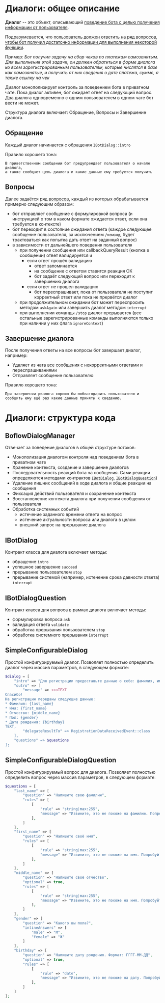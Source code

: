 # Диалоги: общее описание

**Диалог** -- это объект, описывающий <ins>поведение бота с целью получения
информации от пользователя</ins>.

Подразумевается, что <ins>пользователь должен ответить на ряд вопросов, чтобы
бот получил достаточно информации для выполнения некоторой функции</ins>.

Пример: _Бот получил задачу на сбор чеков по платежам самозанятым. Для
выполнения этой задачи, он должен обратиться в форме диалога ко всем
зарегистрированным пользователям, которые числятся в базе как самозанятые, и
получить от них сведения о дате платежа, сумме, а также ссылку на чек_

Диалог монополизирует контроль за поведением бота в приватном чате. Пока диалог
активен, бот ожидает ответ на следующий вопрос. Два диалога одновременно с одним
пользователем в одном чате бот вести не может.

Структура диалога включает: Обращение, Вопросы и Завершение диалога.

## Обращение

Каждый диалог начинается с обращения `IBotDialog::intro`

Правило хорошего тона:

```
В приветственном сообщении бот предупреждает пользователя о начале диалога, 
а также сообщает цель диалога и какие данные ему требуется получить
```

## Вопросы

Далее задаётся ряд [вопросов](#IBotDialogQuestion), каждый из которых
обрабатывается примерно следующим образом:

* бот отправляет сообщение с формулировкой вопроса (и инструкцией о том в каком
  формате ожидается ответ, если она требуется в контексте)
* бот переходит в состояние ожидания ответа (каждое следующее сообщение
  пользователя, за исключением `/команд`, будет трактоваться как попытка дать
  ответ на заданный вопрос)
* в зависимости от дальнейшего поведения пользователя
    * при получении сообщения или callbackQueryResult (кнопка в сообщении) ответ
      валидируется и
        * если ответ прошёл валидацию
            * ответ запоминается
            * на сообщение с ответом ставится реакция OK
            * бот задаёт следующий вопрос или переходит к завершению диалога
        * если ответ не прошел валидацию
            * бот переспрашивает, пока от пользователя не поступит корректный
              ответ или пока не прервётся диалог
    * при продолжительном ожидании бот может переспросить методом `askAgain` или
      завершить
      диалог методом `interrupt`
    * при выполнении команды `/stop` диалог прерывается (все остальные
      зарегистрированные команды выполняются только при наличии у них
      флага `ignoreContext`)

## Завершение диалога

После получения ответы на все вопросы бот завершает диалог, например:

* Удаляет из чата все сообщения с некорректными ответами и переспрашиваниями
* Отправляет сообщение пользователю

Правило хорошего тона:

```
При завершении диалога хорошо бы поблагодарить пользователя и 
сообщить ему ещё раз какие данные приняты к сведению.
```

# Диалоги: структура кода

## BoflowDialogManager

Отвечает за поведение диалогов в общей структуре потоков:

* Монополизация диалогом контроля над поведением бота в приватном чате
* Хранение контекста, создание и завершение диалогов
* Последовательность реакций бота на сообщения. Сами реакции определяются
  методами контрактов
  [`IBotDialog`](#IBotDialog), [`IBotDialogQuestion`](#IBotDialogQuestion))
* Удаление лишних сообщений в ходе диалога и общие реакции на сообщения
* Фиксация действий пользователя и сохранение контекста
* Восстановление контекста диалога при получении сообщения от пользователя
* Обработка системных событий
    * истечение заданного времени ответа на вопрос
    * истечение актуальности вопроса или диалога в целом
    * внешний запрос на прерывание диалога

## IBotDialog

Контракт класса для диалога включает методы:

* обращение `intro`
* успешное завершение `succeed`
* прерывание пользователем `stop`
* прерывание системой (например, истечение срока давности ответа) `interrupt`

## IBotDialogQuestion

Контракт класса для вопроса в рамках диалога включает методы:

* формулировка вопроса `ask`
* валидация ответа `validate`
* обработка прерывания пользователем `stop`
* обработка системного прерывания `interrupt`

## SimpleConfigurableDialog

Простой конфигурируемый диалог. Позволяет полностью определить диалог через
массив параметров, в следующем формате:

```php
$dialog = [
    "intro" => "Для регистрации предоставьте данные о себе: фамилия, имя, отчество, пол и дата рождения",
    "outro" => [
        "message" => <<<TEXT
Спасибо! 
На регистрацию переданы следующие данные:
* Фамилия: {last_name}
* Имя: {first_name}
* Отчество: {middle_name}
* Пол: {gender}
* Дата рождения: {birthday}
TEXT,
        "delegateResultTo" => RegistrationDataReceivedEvent::class
    ],
    "questions" => $questions
];
```

## SimpleConfigurableDialogQuestion

Простой конфигурируемый вопрос для диалога. Позволяет полностью определить
вопрос через массив параметров, в следующем формате:

```php
$questions = [
    "last_name" => [
        "question" => "Напишите свою фамилию",
        "rules" => [
            [
                "rule" => "string|max:255",
                "message" => "Извините, это не похоже на фамилию. Попробуйте ещё раз. Длина должна быть не больше 255 символов"
            ],
        ]
    ],
    "first_name" => [
        "question" => "Напишите своё имя",
        "rules" => [
            [
                "rule" => "string|max:255",
                "message" => "Извините, это не похоже на имя. Попробуйте ещё раз. Длина должна быть не больше 255 символов"
            ],
        ]
    ],
    "middle_name" => [
        "question" => "Напишите своё отчество",
        "optional" => true,
        "rules" => [
            [
                "rule" => "string|max:255",
                "message" => "Извините, это не похоже на имя. Попробуйте ещё раз. Длина должна быть не больше 255 символов"
            ],
        ]
    ],
    "gender" => [
        "question" => "Какого вы пола?",
        "inlineAnswers" => [
            "male" => "М",
            "female" => "Ж"
        ]
    ],
    "birthday" => [
        "question" => "Напишите дату рождения. Формат: ГГГГ-ММ-ДД",
        "optional" => true,
        "rules" => [
            [
                "rule" => "date",
                "message" => "Извините, это не похоже на дату. Попробуйте ещё раз. Формат: ГГГГ-ММ-ДД"
            ],          
        ]   
    ]
];
```

###





